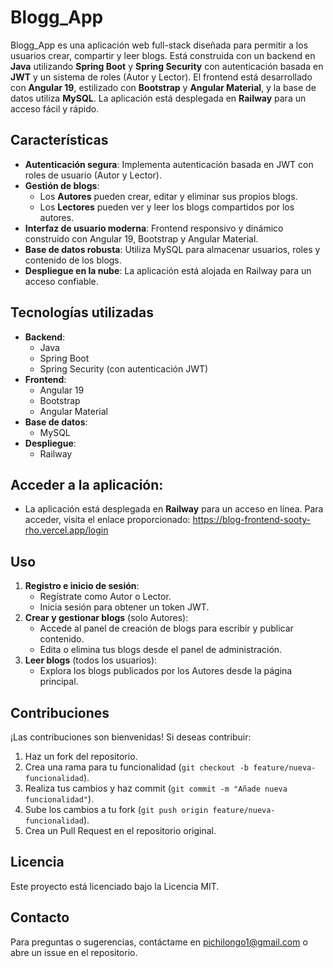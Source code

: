 # Blogg_App

Blogg_App es una aplicación web full-stack diseñada para permitir a los usuarios crear, compartir y leer blogs. Está construida con un backend en **Java** utilizando **Spring Boot** y **Spring Security** con autenticación basada en **JWT** y un sistema de roles (Autor y Lector). El frontend está desarrollado con **Angular 19**, estilizado con **Bootstrap** y **Angular Material**, y la base de datos utiliza **MySQL**. La aplicación está desplegada en **Railway** para un acceso fácil y rápido.

## Características

- **Autenticación segura**: Implementa autenticación basada en JWT con roles de usuario (Autor y Lector).
- **Gestión de blogs**:
  - Los **Autores** pueden crear, editar y eliminar sus propios blogs.
  - Los **Lectores** pueden ver y leer los blogs compartidos por los autores.
- **Interfaz de usuario moderna**: Frontend responsivo y dinámico construido con Angular 19, Bootstrap y Angular Material.
- **Base de datos robusta**: Utiliza MySQL para almacenar usuarios, roles y contenido de los blogs.
- **Despliegue en la nube**: La aplicación está alojada en Railway para un acceso confiable.

## Tecnologías utilizadas

- **Backend**:
  - Java
  - Spring Boot
  - Spring Security (con autenticación JWT)
- **Frontend**:
  - Angular 19
  - Bootstrap
  - Angular Material
- **Base de datos**:
  - MySQL
- **Despliegue**:
  - Railway

## Acceder a la aplicación:

   - La aplicación está desplegada en **Railway** para un acceso en línea. Para acceder, visita el enlace proporcionado: https://blog-frontend-sooty-rho.vercel.app/login


## Uso

1. **Registro e inicio de sesión**:
   - Regístrate como Autor o Lector.
   - Inicia sesión para obtener un token JWT.
2. **Crear y gestionar blogs** (solo Autores):
   - Accede al panel de creación de blogs para escribir y publicar contenido.
   - Edita o elimina tus blogs desde el panel de administración.
3. **Leer blogs** (todos los usuarios):
   - Explora los blogs publicados por los Autores desde la página principal.


## Contribuciones

¡Las contribuciones son bienvenidas! Si deseas contribuir:

1. Haz un fork del repositorio.
2. Crea una rama para tu funcionalidad (`git checkout -b feature/nueva-funcionalidad`).
3. Realiza tus cambios y haz commit (`git commit -m "Añade nueva funcionalidad"`).
4. Sube los cambios a tu fork (`git push origin feature/nueva-funcionalidad`).
5. Crea un Pull Request en el repositorio original.

## Licencia

Este proyecto está licenciado bajo la Licencia MIT.

## Contacto

Para preguntas o sugerencias, contáctame en pichilongo1@gmail.com o abre un issue en el repositorio.
